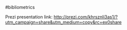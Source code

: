 #bibliometrics

Prezi presentation link: http://prezi.com/khrsznli3as1/?utm_campaign=share&utm_medium=copy&rc=ex0share
